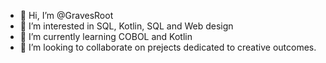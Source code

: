 - 👋 Hi, I’m @GravesRoot
- 👀 I’m interested in SQL, Kotlin, SQL and Web design
- 🌱 I’m currently learning COBOL and Kotlin
- 💞️ I’m looking to collaborate on prejects dedicated to creative outcomes. 

<!---
GravesRoot/GravesRoot is a ✨ special ✨ repository because its `README.md` (this file) appears on your GitHub profile.
You can click the Preview link to take a look at your changes.
--->

